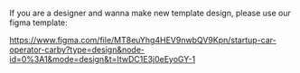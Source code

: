 If you are a designer and wanna make new template design, please use our figma template:

https://www.figma.com/file/MT8euYhg4HEV9nwbQV9Kpn/startup-car-operator-carby?type=design&node-id=0%3A1&mode=design&t=ItwDC1E3j0eEyoGY-1
